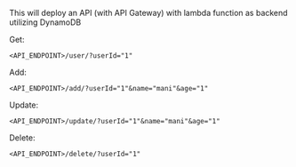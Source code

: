 This will deploy an API (with API Gateway) with lambda function as backend utilizing DynamoDB

Get:
```
<API_ENDPOINT>/user/?userId="1"
```
Add:
```
<API_ENDPOINT>/add/?userId="1"&name="mani"&age="1"
```
Update:
```
<API_ENDPOINT>/update/?userId="1"&name="mani"&age="1"
```
Delete:
```
<API_ENDPOINT>/delete/?userId="1"
```